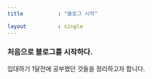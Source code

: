 ```yaml
---
title           : "블로그 시작"

layout          : single
---
```


### 처음으로 블로그를 시작하다.

입대하기 1달전에 공부했던 것들을 정리하고자 합니다.